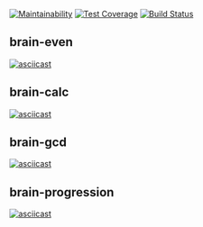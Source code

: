 [![Maintainability](https://api.codeclimate.com/v1/badges/81a1ce5182c174320e2e/maintainability)](https://codeclimate.com/github/akapin/frontend-project-lvl1/maintainability)
[![Test Coverage](https://api.codeclimate.com/v1/badges/81a1ce5182c174320e2e/test_coverage)](https://codeclimate.com/github/akapin/frontend-project-lvl1/test_coverage)
[![Build Status](https://travis-ci.com/akapin/frontend-project-lvl1.svg?branch=master)](https://travis-ci.com/akapin/frontend-project-lvl1)
## brain-even
[![asciicast](https://asciinema.org/a/uFkuYsAbOgN2HzuKuyJ8ehxG5.svg)](https://asciinema.org/a/uFkuYsAbOgN2HzuKuyJ8ehxG5)
## brain-calc
[![asciicast](https://asciinema.org/a/jFFH34pamENdplr0ouVJeRHdf.svg)](https://asciinema.org/a/jFFH34pamENdplr0ouVJeRHdf)
## brain-gcd
[![asciicast](https://asciinema.org/a/YbcaiYQBqF5cHlFccthCEFIyF.svg)](https://asciinema.org/a/YbcaiYQBqF5cHlFccthCEFIyF)
## brain-progression
[![asciicast](https://asciinema.org/a/SVf6ylph1DcIs3VQbeI1cpdny.svg)](https://asciinema.org/a/SVf6ylph1DcIs3VQbeI1cpdny)
